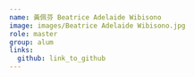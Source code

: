 ```yaml
---
name: 黃佩芬 Beatrice Adelaide Wibisono 
image: images/Beatrice Adelaide Wibisono.jpg 
role: master
group: alum
links:
  github: link_to_github 
---
```

